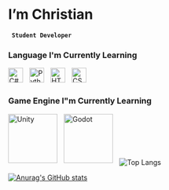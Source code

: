 # I’m Christian

**` Student Developer`**

### Language I'm Currently Learning
<img align="left" alt="C#" width="30px" style="padding-right:10px;" src="https://cdn.jsdelivr.net/gh/devicons/devicon/icons/csharp/csharp-original.svg" />
<img align="left" alt="Python" width="30px" style="padding-right:10px;" src="https://cdn.jsdelivr.net/gh/devicons/devicon/icons/python/python-original.svg" />
<img align="left" alt="HTML" width="30px" style="padding-right:10px;" src="https://cdn.jsdelivr.net/gh/devicons/devicon/icons/html5/html5-plain.svg" />
<img align="left" alt="CSS" width="30px" style="padding-right:10px;" src="https://cdn.jsdelivr.net/gh/devicons/devicon/icons/css3/css3-plain.svg" />

<br />
<br />

### Game Engine I"m Currently Learning

<img align="left" alt="Unity" width="100px" height="100" style="padding-right:10px;" src="https://cdn.jsdelivr.net/gh/devicons/devicon@latest/icons/unity/unity-original-wordmark.svg" />
<img align="left" alt="Godot" width="100px" height="100" style="padding-right:10px;" src="https://cdn.jsdelivr.net/gh/devicons/devicon@latest/icons/godot/godot-original.svg" />
          


<br />
<br />
<br />

#




![Top Langs](https://github-readme-stats.vercel.app/api/top-langs/?username=ChristianJude23&hide_progress=true&theme=tokyonight)

[![Anurag's GitHub stats](https://github-readme-stats.vercel.app/api?username=ChristianJude23&show_icons=true&theme=tokyonight)](https://github.com/anuraghazra/github-readme-stats)


<!---
ChristianJude23/ChristianJude23 is a ✨ special ✨ repository because its `README.md` (this file) appears on your GitHub profile.
You can click the Preview link to take a look at your changes.
--->

